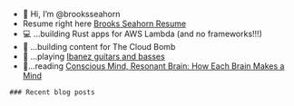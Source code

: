 - 👋 Hi, I’m @brooksseahorn
- Resume right here [Brooks Seahorn Resume](https://github.com/brooksseahorn/brooksseahorn/blob/main/Resume%20-%20Brooks%20Seahorn.pdf)
- 💻 ...building Rust apps for AWS Lambda (and no frameworks!!!)
- 🚧 ...building content for The Cloud Bomb
- 🎸 ...playing [Ibanez guitars and basses](https://www.ibanez.com/usa/)
- :book:...reading [Conscious Mind, Resonant Brain: How Each Brain Makes a Mind](https://www.amazon.com/gp/product/0190070552/ref=ppx_yo_dt_b_asin_title_o00_s00?ie=UTF8&psc=1)

`### Recent blog posts
`

<!---
brooksseahorn/brooksseahorn is a ✨ special ✨ repository because its `README.md` (this file) appears on your GitHub profile.
You can click the Preview link to take a look at your changes.
--->
